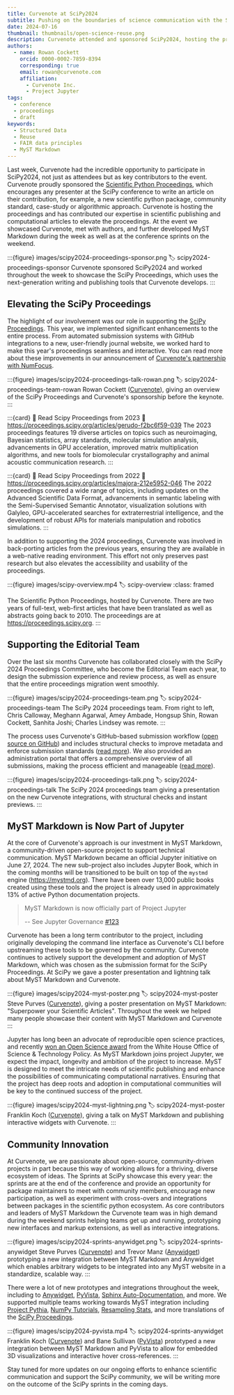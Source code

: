```yaml
---
title: Curvenote at SciPy2024
subtitle: Pushing on the boundaries of science communication with the SciPy Proceedings and community-driven, open-source tools like MyST Markdown
date: 2024-07-16
thumbnail: thumbnails/open-science-reuse.png
description: Curvenote attended and sponsored SciPy2024, hosting the proceedings, presenting on MyST Markdown and sprinting towards new integrations in the wider scientific Python community.
authors:
  - name: Rowan Cockett
    orcid: 0000-0002-7859-8394
    corresponding: true
    email: rowan@curvenote.com
    affiliation:
      - Curvenote Inc.
      - Project Jupyter
tags:
  - conference
  - proceedings
  - draft
keywords:
  - Structured Data
  - Reuse
  - FAIR data principles
  - MyST Markdown
---
```


Last week, Curvenote had the incredible opportunity to participate in SciPy2024, not just as attendees but as key contributors to the event. Curvenote proudly sponsored the [Scientific Python Proceedings](https://proceedings.scipy.org), which encourages any presenter at the SciPy conference to write an article on their contribution, for example, a new scientific python package, community standard, case-study or algorithmic approach. Curvenote is hosting the proceedings and has contributed our expertise in scientific publishing and computational articles to elevate the proceedings. At the event we showcased Curvenote, met with authors, and further developed MyST Markdown during the week as well as at the conference sprints on the weekend.

:::{figure} images/scipy2024-proceedings-sponsor.png
:label: scipy2024-proceedings-sponsor
Curvenote sponsored SciPy2024 and worked throughout the week to showcase the SciPy Proceedings, which uses the next-generation writing and publishing tools that Curvenote develops.
:::

## Elevating the SciPy Proceedings

The highlight of our involvement was our role in supporting the [SciPy Proceedings](https://proceedings.scipy.org). This year, we implemented significant enhancements to the entire process. From automated submission systems with GitHub integrations to a new, user-friendly journal website, we worked hard to make this year's proceedings seamless and interactive. You can read more about these improvements in our announcement of [Curvenote's partnership with NumFocus](https://curvenote.com/news/curvenote-sponsors-scipy-proceedings-2024).

:::{figure} images/scipy2024-proceedings-talk-rowan.png
:label: scipy2024-proceedings-team-rowan
Rowan Cockett ([Curvenote](https://curvenote.com)), giving an overview of the SciPy Proceedings and Curvenote's sponsorship before the keynote.
:::

:::{card} 📖 Read Scipy Proceedings from 2023
:link: https://proceedings.scipy.org/articles/gerudo-f2bc6f59-039
The 2023 proceedings features 19 diverse articles on topics such as neuroimaging, Bayesian statistics, array standards, molecular simulation analysis, advancements in GPU acceleration, improved matrix multiplication algorithms, and new tools for biomolecular crystallography and animal acoustic communication research.
:::

:::{card} 📖 Read Scipy Proceedings from 2022
:link: https://proceedings.scipy.org/articles/majora-212e5952-046
The 2022 proceedings covered a wide range of topics, including updates on the Advanced Scientific Data Format, advancements in semantic labeling with the Semi-Supervised Semantic Annotator, visualization solutions with Galyleo, GPU-accelerated searches for extraterrestrial intelligence, and the development of robust APIs for materials manipulation and robotics simulations.
:::

In addition to supporting the 2024 proceedings, Curvenote was involved in back-porting articles from the previous years, ensuring they are available in a web-native reading environment. This effort not only preserves past research but also elevates the accessibility and usability of the proceedings.

:::{figure} images/scipy-overview.mp4
:label: scipy-overview
:class: framed

The Scientific Python Proceedings, hosted by Curvenote. There are two years of full-text, web-first articles that have been translated as well as abstracts going back to 2010. The proceedings are at <https://proceedings.scipy.org>.
:::

## Supporting the Editorial Team

Over the last six months Curvenote has collaborated closely with the SciPy 2024 Proceedings Committee, who become the Editorial Team each year, to design the submission experience and review process, as well as ensure that the entire proceedings migration went smoothly.

:::{figure} images/scipy2024-proceedings-team.png
:label: scipy2024-proceedings-team
The SciPy 2024 proceedings team. From right to left, Chris Calloway, Meghann Agarwal, Amey Ambade, Hongsup Shin, Rowan Cockett, Sanhita Joshi; Charles Lindsey was remote.
:::

The process uses Curvenote's GitHub-based submission workflow ([open source on GitHub](https://github.com/curvenote/actions)) and includes structural checks to improve metadata and enforce submission standards ([read more](https://curvenote.com/news/curvenote-sponsors-scipy-proceedings-2024#submission-system-supporting-the-editorial-team)). We also provided an administration portal that offers a comprehensive overview of all submissions, making the process efficient and manageable ([read more](https://curvenote.com/news/curvenote-sponsors-scipy-proceedings-2024#fig-scipy-dashboard)).

:::{figure} images/scipy2024-proceedings-talk.png
:label: scipy2024-proceedings-talk
The SciPy 2024 proceedings team giving a presentation on the new Curvenote integrations, with structural checks and instant previews.
:::

## MyST Markdown is Now Part of Jupyter

At the core of Curvenote's approach is our investment in MyST Markdown, a community-driven open-source project to support technical communication. MyST Markdown became an official Jupyter initiative on June 27, 2024. The new sub-project also includes Jupyter Book, which in the coming months will be transitioned to be built on top of the `mystmd` engine (<https://mystmd.org>). There have been over 13,000 public books created using these tools and the project is already used in approximately 13% of active Python documentation projects.

> MyST Markdown is now officially part of Project Jupyter
>
> -- See Jupyter Governance [#123](https://github.com/jupyter/enhancement-proposals/pull/123)

Curvenote has been a long term contributor to the project, including originally developing the command line interface as Curvenote's CLI before upstreaming these tools to be governed by the community. Curvenote continues to actively support the development and adoption of MyST Markdown, which was chosen as the submission format for the SciPy Proceedings. At SciPy we gave a poster presentation and lightning talk about MyST Markdown and Curvenote.

:::{figure} images/scipy2024-myst-poster.png
:label: scipy2024-myst-poster
Steve Purves ([Curvenote](https://curvenote.com)), giving a poster presentation on MyST Markdown: "Superpower your Scientific Articles". Throughout the week we helped many people showcase their content with MyST Markdown and Curvenote
:::

Jupyter has long been an advocate of reproducible open science practices, and recently [won an Open Science award](https://www.whitehouse.gov/ostp/news-updates/2024/03/21/white-house-office-of-science-technology-policy-announces-year-of-open-science-recognition-challenge-winners/) from the White House Office of Science & Technology Policy. As MyST Markdown joins project Jupyter, we expect the impact, longevity and ambition of the project to increase. MyST is designed to meet the intricate needs of scientific publishing and enhance the possibilities of communicating computational narratives. Ensuring that the project has deep roots and adoption in computational communities will be key to the continued success of the project.

:::{figure} images/scipy2024-myst-lightning.png
:label: scipy2024-myst-poster
Franklin Koch ([Curvenote](https://curvenote.com)), giving a talk on MyST Markdown and publishing interactive widgets with Curvenote.
:::

## Community Innovation

At Curvenote, we are passionate about open-source, community-driven projects in part because this way of working allows for a thriving, diverse ecosystem of ideas. The Sprints at SciPy showcase this every year: the sprints are at the end of the conference and provide an opportunity for package maintainers to meet with community members, encourage new participation, as well as experiment with cross-overs and integrations between packages in the scientific python ecosystem. As core contributors and leaders of MyST Markdown the Curvenote team was in high demand during the weekend sprints helping teams get up and running, prototyping new interfaces and markup extensions, as well as interactive integrations.

:::{figure} images/scipy2024-sprints-anywidget.png
:label: scipy2024-sprints-anywidget
Steve Purves ([Curvenote](https://curvenote.com)) and Trevor Manz ([Anywidget](https://anywidget.dev)) prototyping a new integration between MyST Markdown and Anywidget which enables arbitrary widgets to be integrated into any MyST website in a standardize, scalable way.
:::

There were a lot of new prototypes and integrations throughout the week, including to [Anywidget](https://anywidget.dev), [PyVista](https://pyvista.org), [Sphinx Auto-Documentation](https://www.sphinx-doc.org/), and more. We supported multiple teams working towards MyST integration including [Project Pythia](https://projectpythia.org), [NumPy Tutorials](https://numpy.org/numpy-tutorials), [Resampling Stats](https://resampling-stats.github.io), and more translations of the [SciPy Proceedings](https://proceedings.scipy.org).

:::{figure} images/scipy2024-pyvista.mp4
:label: scipy2024-sprints-anywidget
Franklin Koch ([Curvenote](https://curvenote.com)) and Bane Sullivan ([PyVista](https://docs.pyvista.org)) prototyped a new integration between MyST Markdown and PyVista to allow for embedded 3D visualizations and interactive hover cross-references.
:::

Stay tuned for more updates on our ongoing efforts to enhance scientific communication and support the SciPy community, we will be writing more on the outcome of the SciPy sprints in the coming days.
